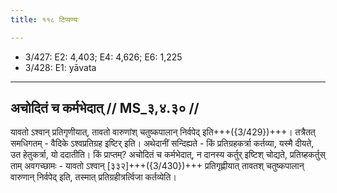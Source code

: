 ```yaml
---
title: ११८ टिप्पण्यः

---
```

- 3/427: E2: 4,403; E4: 4,626; E6: 1,225
- 3/428: E1: yāvata

____________________________________________


## अचोदितं च कर्मभेदात् // MS_३,४.३० //

यावतो ऽश्वान् प्रतिगृणीयात्, तावतो वारुणांश् चतुष्कपालान् निर्वपेद् इति+++({3/429})+++। तत्रैतत् समधिगतम् - वैदिके ऽश्वप्रतिग्रह इष्टिर् इति। अथेदानीं सन्दिह्यते - किं प्रतिग्रहकर्त्रा कर्तव्या, यस्मै दीयते, उत हेतुकर्त्रा, यो ददातीति। किं प्राप्तम्? अचोदितं च कर्मभेदात्, न दानस्य कर्तुर् इष्टिश् चोद्यते, प्रतिग्र्हकर्तुस् ताम् अवगच्छामः - यावतो ऽश्वान् [३३२]+++({3/430})+++ प्रतिगृह्णीयात् तावतश् चतुष्कपालान् वारुणान् निर्वपेद् इति, तस्मात् प्रतिग्रहीत्रर्त्विजा कर्तव्येति।